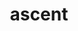 ---
title: "ascent"
layout: cache
categories: [package, develop-2023-10-29]
meta: {"versions": ["0.9.1", "0.9.2"], "compilers": ["gcc@=11.1.0", "gcc@=11.4.0", "gcc@=7.3.1", "gcc@=7.5.0", "gcc@=9.4.0", "oneapi@=2023.2.0"], "oss": ["amzn2", "ubuntu18.04", "ubuntu20.04"], "platforms": ["linux"], "targets": ["aarch64", "neoverse_n1", "neoverse_v1", "ppc64le", "x86_64_v3"], "stacks": ["data-vis-sdk", "e4s", "e4s-neoverse_v1", "e4s-oneapi", "e4s-power", "radiuss", "radiuss-aws", "radiuss-aws-aarch64", "root"], "num_specs": 12, "num_specs_by_stack": {"radiuss-aws-aarch64": 2, "root": 12, "radiuss-aws": 1, "radiuss": 1, "e4s-neoverse_v1": 2, "e4s-power": 1, "data-vis-sdk": 2, "e4s": 2, "e4s-oneapi": 1}}
spec_details: [{"hash": "5srfbrocfwns55mbzlebbg5jvynkvp65", "compiler": "gcc@=7.3.1", "versions": ["0.9.2"], "os": "amzn2", "platform": "linux", "target": "aarch64", "variants": ["~adios2", "~babelflow", "+blt_find_mpi", "build_system=cmake", "build_type=Release", "~caliper", "~cuda", "~doc", "~dray", "~fides", "+fortran", "generator=make", "~ipo", "~mfem", "+mpi", "~occa", "+openmp", "~python", "+raja", "+serial", "+shared", "+test", "+umpire", "~vtkh"], "stacks": ["radiuss-aws-aarch64", "root"], "size": "-", "tarball": "https://binaries.spack.io/releases/develop-2023-10-29/build_cache/linux-amzn2-aarch64/gcc-7.3.1/ascent-0.9.2/linux-amzn2-aarch64-gcc-7.3.1-ascent-0.9.2-5srfbrocfwns55mbzlebbg5jvynkvp65.spack"}, {"hash": "krl22lp432dwslta5j4ayxslfmqkvgui", "compiler": "gcc@=7.3.1", "versions": ["0.9.2"], "os": "amzn2", "platform": "linux", "target": "neoverse_n1", "variants": ["~adios2", "~babelflow", "+blt_find_mpi", "build_system=cmake", "build_type=Release", "~caliper", "~cuda", "~doc", "~dray", "~fides", "+fortran", "generator=make", "~ipo", "~mfem", "+mpi", "~occa", "+openmp", "~python", "+raja", "+serial", "+shared", "+test", "+umpire", "~vtkh"], "stacks": ["radiuss-aws-aarch64", "root"], "size": "-", "tarball": "https://binaries.spack.io/releases/develop-2023-10-29/build_cache/linux-amzn2-neoverse_n1/gcc-7.3.1/ascent-0.9.2/linux-amzn2-neoverse_n1-gcc-7.3.1-ascent-0.9.2-krl22lp432dwslta5j4ayxslfmqkvgui.spack"}, {"hash": "rsxitzalc2f5i3gdfkjx3h7jczgraesg", "compiler": "gcc@=7.3.1", "versions": ["0.9.2"], "os": "amzn2", "platform": "linux", "target": "x86_64_v3", "variants": ["~adios2", "~babelflow", "+blt_find_mpi", "build_system=cmake", "build_type=Release", "~caliper", "~cuda", "~doc", "~dray", "~fides", "+fortran", "generator=make", "~ipo", "~mfem", "+mpi", "~occa", "+openmp", "~python", "+raja", "+serial", "+shared", "+test", "+umpire", "~vtkh"], "stacks": ["radiuss-aws", "root"], "size": "-", "tarball": "https://binaries.spack.io/releases/develop-2023-10-29/build_cache/linux-amzn2-x86_64_v3/gcc-7.3.1/ascent-0.9.2/linux-amzn2-x86_64_v3-gcc-7.3.1-ascent-0.9.2-rsxitzalc2f5i3gdfkjx3h7jczgraesg.spack"}, {"hash": "qic2e2tkq6avloxpegcvcglo2cfeyl6i", "compiler": "gcc@=7.5.0", "versions": ["0.9.2"], "os": "ubuntu18.04", "platform": "linux", "target": "x86_64_v3", "variants": ["~adios2", "~babelflow", "+blt_find_mpi", "build_system=cmake", "build_type=Release", "~caliper", "~cuda", "~doc", "~dray", "~fides", "+fortran", "generator=make", "~ipo", "~mfem", "+mpi", "~occa", "+openmp", "~python", "+raja", "+serial", "+shared", "+test", "+umpire", "~vtkh"], "stacks": ["radiuss", "root"], "size": "-", "tarball": "https://binaries.spack.io/releases/develop-2023-10-29/build_cache/linux-ubuntu18.04-x86_64_v3/gcc-7.5.0/ascent-0.9.2/linux-ubuntu18.04-x86_64_v3-gcc-7.5.0-ascent-0.9.2-qic2e2tkq6avloxpegcvcglo2cfeyl6i.spack"}, {"hash": "7e5cqfsfq6rngtc446wpoks3lxocrn6l", "compiler": "gcc@=11.4.0", "versions": ["0.9.1"], "os": "ubuntu20.04", "platform": "linux", "target": "neoverse_v1", "variants": ["+adios2", "~babelflow", "+blt_find_mpi", "build_system=cmake", "build_type=Release", "~caliper", "~cuda", "~doc", "+dray", "+fides", "~fortran", "generator=make", "~ipo", "~mfem", "+mpi", "~occa", "+openmp", "+python", "+raja", "+serial", "+shared", "~test", "+umpire", "+vtkh"], "stacks": ["root", "e4s-neoverse_v1"], "size": "-", "tarball": "https://binaries.spack.io/releases/develop-2023-10-29/build_cache/linux-ubuntu20.04-neoverse_v1/gcc-11.4.0/ascent-0.9.1/linux-ubuntu20.04-neoverse_v1-gcc-11.4.0-ascent-0.9.1-7e5cqfsfq6rngtc446wpoks3lxocrn6l.spack"}, {"hash": "gkef73k7mqxwgedlewdl3bq7yfxvalyk", "compiler": "gcc@=11.4.0", "versions": ["0.9.2"], "os": "ubuntu20.04", "platform": "linux", "target": "neoverse_v1", "variants": ["~adios2", "~babelflow", "+blt_find_mpi", "build_system=cmake", "build_type=Release", "~caliper", "~cuda", "~doc", "~dray", "~fides", "+fortran", "generator=make", "~ipo", "~mfem", "+mpi", "~occa", "+openmp", "~python", "+raja", "+serial", "+shared", "+test", "+umpire", "~vtkh"], "stacks": ["root", "e4s-neoverse_v1"], "size": "-", "tarball": "https://binaries.spack.io/releases/develop-2023-10-29/build_cache/linux-ubuntu20.04-neoverse_v1/gcc-11.4.0/ascent-0.9.2/linux-ubuntu20.04-neoverse_v1-gcc-11.4.0-ascent-0.9.2-gkef73k7mqxwgedlewdl3bq7yfxvalyk.spack"}, {"hash": "u27h6jqntfvloqgmcgkp6tvb3ahjzae7", "compiler": "gcc@=9.4.0", "versions": ["0.9.2"], "os": "ubuntu20.04", "platform": "linux", "target": "ppc64le", "variants": ["~adios2", "~babelflow", "+blt_find_mpi", "build_system=cmake", "build_type=Release", "~caliper", "~cuda", "~doc", "~dray", "~fides", "+fortran", "generator=make", "~ipo", "~mfem", "+mpi", "~occa", "+openmp", "~python", "+raja", "+serial", "+shared", "+test", "+umpire", "~vtkh"], "stacks": ["root", "e4s-power"], "size": "-", "tarball": "https://binaries.spack.io/releases/develop-2023-10-29/build_cache/linux-ubuntu20.04-ppc64le/gcc-9.4.0/ascent-0.9.2/linux-ubuntu20.04-ppc64le-gcc-9.4.0-ascent-0.9.2-u27h6jqntfvloqgmcgkp6tvb3ahjzae7.spack"}, {"hash": "nxdroqssf375cvzhjiwpeew5qpfnegsc", "compiler": "gcc@=11.1.0", "versions": ["0.9.1"], "os": "ubuntu20.04", "platform": "linux", "target": "x86_64_v3", "variants": ["+adios2", "~babelflow", "+blt_find_mpi", "build_system=cmake", "build_type=Release", "~caliper", "~cuda", "~doc", "+dray", "+fides", "~fortran", "generator=make", "~ipo", "~mfem", "+mpi", "~occa", "+openmp", "+python", "+raja", "+serial", "+shared", "~test", "+umpire", "+vtkh"], "stacks": ["data-vis-sdk", "root"], "size": "-", "tarball": "https://binaries.spack.io/releases/develop-2023-10-29/build_cache/linux-ubuntu20.04-x86_64_v3/gcc-11.1.0/ascent-0.9.1/linux-ubuntu20.04-x86_64_v3-gcc-11.1.0-ascent-0.9.1-nxdroqssf375cvzhjiwpeew5qpfnegsc.spack"}, {"hash": "c2p6x5yr376tbscn4ssiywbjyhlz46gf", "compiler": "gcc@=11.1.0", "versions": ["0.9.1"], "os": "ubuntu20.04", "platform": "linux", "target": "x86_64_v3", "variants": ["+adios2", "~babelflow", "+blt_find_mpi", "build_system=cmake", "build_type=Release", "~caliper", "~cuda", "~doc", "+dray", "+fides", "~fortran", "generator=make", "~ipo", "~mfem", "+mpi", "~occa", "+openmp", "+python", "+raja", "+serial", "+shared", "~test", "+umpire", "+vtkh"], "stacks": ["data-vis-sdk", "root"], "size": "-", "tarball": "https://binaries.spack.io/releases/develop-2023-10-29/build_cache/linux-ubuntu20.04-x86_64_v3/gcc-11.1.0/ascent-0.9.1/linux-ubuntu20.04-x86_64_v3-gcc-11.1.0-ascent-0.9.1-c2p6x5yr376tbscn4ssiywbjyhlz46gf.spack"}, {"hash": "vydhu5xzrkaz5dckdm7emtc22wobk4lf", "compiler": "gcc@=11.4.0", "versions": ["0.9.2"], "os": "ubuntu20.04", "platform": "linux", "target": "x86_64_v3", "variants": ["~adios2", "~babelflow", "+blt_find_mpi", "build_system=cmake", "build_type=Release", "~caliper", "~cuda", "~doc", "~dray", "~fides", "+fortran", "generator=make", "~ipo", "~mfem", "+mpi", "~occa", "+openmp", "~python", "+raja", "+serial", "+shared", "+test", "+umpire", "~vtkh"], "stacks": ["root", "e4s"], "size": "-", "tarball": "https://binaries.spack.io/releases/develop-2023-10-29/build_cache/linux-ubuntu20.04-x86_64_v3/gcc-11.4.0/ascent-0.9.2/linux-ubuntu20.04-x86_64_v3-gcc-11.4.0-ascent-0.9.2-vydhu5xzrkaz5dckdm7emtc22wobk4lf.spack"}, {"hash": "4wi4ixgn7ca36wx7ivbfocpdfthyrd6f", "compiler": "gcc@=11.4.0", "versions": ["0.9.1"], "os": "ubuntu20.04", "platform": "linux", "target": "x86_64_v3", "variants": ["+adios2", "~babelflow", "+blt_find_mpi", "build_system=cmake", "build_type=Release", "~caliper", "~cuda", "~doc", "+dray", "+fides", "~fortran", "generator=make", "~ipo", "~mfem", "+mpi", "~occa", "+openmp", "+python", "+raja", "+serial", "+shared", "~test", "+umpire", "+vtkh"], "stacks": ["root", "e4s"], "size": "-", "tarball": "https://binaries.spack.io/releases/develop-2023-10-29/build_cache/linux-ubuntu20.04-x86_64_v3/gcc-11.4.0/ascent-0.9.1/linux-ubuntu20.04-x86_64_v3-gcc-11.4.0-ascent-0.9.1-4wi4ixgn7ca36wx7ivbfocpdfthyrd6f.spack"}, {"hash": "4nwbinbzalg5i2gnogsvfqcx2aebmj43", "compiler": "oneapi@=2023.2.0", "versions": ["0.9.2"], "os": "ubuntu20.04", "platform": "linux", "target": "x86_64_v3", "variants": ["~adios2", "~babelflow", "+blt_find_mpi", "build_system=cmake", "build_type=Release", "~caliper", "~cuda", "~doc", "~dray", "~fides", "+fortran", "generator=make", "~ipo", "~mfem", "+mpi", "~occa", "+openmp", "~python", "+raja", "+serial", "+shared", "+test", "+umpire", "~vtkh"], "stacks": ["root", "e4s-oneapi"], "size": "-", "tarball": "https://binaries.spack.io/releases/develop-2023-10-29/build_cache/linux-ubuntu20.04-x86_64_v3/oneapi-2023.2.0/ascent-0.9.2/linux-ubuntu20.04-x86_64_v3-oneapi-2023.2.0-ascent-0.9.2-4nwbinbzalg5i2gnogsvfqcx2aebmj43.spack"}]
---
